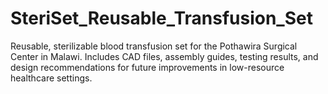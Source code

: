 # SteriSet_Reusable_Transfusion_Set
Reusable, sterilizable blood transfusion set for the Pothawira Surgical Center in Malawi. Includes CAD files, assembly guides, testing results, and design recommendations for future improvements in low-resource healthcare settings.
